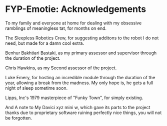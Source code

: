 # FYP-Emotie: Acknowledgements
To my family and everyone at home for dealing with my obsessive ramblings of meaningless tat, for months on end.

The Sleepless Robotics Crew, for suggesting additons to the robot I do not need, but made for a damn cool extra.

Benhur Bakhtiari Bastaki, as my primary assessor and supervisor through the duration of the project.

Chris Hawkins, as my Second assessor of the project.

Luke Emery, for hosting an incredible module through the duration of the year, allowing a break from the madness.
My only hope is, he gets a full night of sleep sometime soon.

Lipps, Inc's 1979 masterpiece of "Funky Town", for simply existing.

And A note to My Davici xyz mini w, which gave its parts to the project thanks due to proprietary software ruining perfectly nice things, you will not be forgotten.
